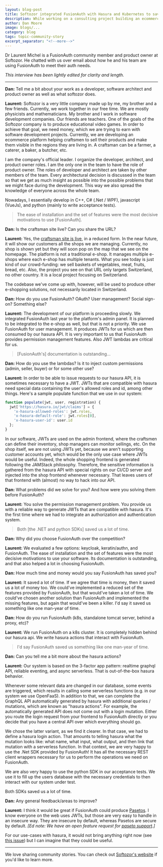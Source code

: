 ```yaml
---
layout: blog-post
title: Softozor integrated FusionAuth with Hasura and Kubernetes to save development effort
description: While working on a consulting project building an ecommerce platform, Softozor choose FusionAuth to manage their authentication.
author: Dan Moore
image: blogs/...
category: blog
tags: topic-community-story
excerpt_separator: "<!--more-->"
---
```


Dr Laurent Michel is a FusionAuth community member and product owner at Softozor. He chatted with us over email about how he and his team are using FusionAuth to meet their auth needs. 

<!--more-->

*This interview has been lightly edited for clarity and length.*

-------

**Dan:** Tell me a bit about your work as a developer, software architect and product owner as well as what softozor does.

**Laurent:**  Softozor is a very little company made up by me, my brother and a few friends. Currently, we work together in our free time. We are mostly physicists and mathematicians. My brother and I work in software development companies. Our friends are teachers. One of the goals of the Softozor company is to produce educational video games. In order to achieve that goal, we need money, which we are trying to earn with software development projects. Currently, we are developing an ecommerce platform helping craftsmen to sell their products and make them visible in the regions they are living in. A craftsman can be a farmer, a caterer, a baker, a butcher, etc.

I am the company's official leader. I organize the developer, architect, and product owner roles. I am the only one in the team to have the role of product owner. The roles of developer and architect are taken by other members of the team. Every architectural decision is discussed in the team so that we get as much insight as possible into the possible problems that we might face during the development. This way we also spread the knowledge of everyone across the whole team.  

Nowadays, I essentially develop in C++, C# (.Net / WPF), javascript (VueJs), and python (mainly to write acceptance tests).  

> The ease of installation and the set of features were the most decisive motivations to use [FusionAuth].

**Dan:** Is the craftsman site live? Can you share the URL? 

**Laurent:**  Yes, the [craftsman site is live](https://www.ameising.ch), in a reduced form. In the near future, it will show our customers all the shops we are managing. Currently, no shop is shown yet but they will soon pop on the map that we see on the homepage. The platform is not a traditional e-shop. It manages multiple e-shops where each e-shop has multiple tenants. What you see today is just kind of our crowd-funding: we sell baskets of vegetables, meat, fruits, bread, etc. Also, the project you see on that URL only targets Switzerland, no other country. It is a local project focusing on Switzerland. 

The codebase we've come up with, however, will be used to produce other e-shopping solutions, not necessarily located in Switzerland. 

**Dan:** How do you use FusionAuth? OAuth? User management? Social sign-on? Something else?

**Laurent:** The development of our platform is proceeding slowly. We integrated FusionAuth last year to the platform's admin panel. It is planned to be integrated to the e-shop as well, but that is not a priority. We use FusionAuth for user management. It produces JWTs for us which are then consumed by our hasura API. It is very important to us that FusionAuth provides permission management features. Also JWT lambdas are critical for us. 

> [FusionAuth's] documentation is outstanding...

**Dan:** How do you use the lambdas? Is it to inject custom permissions (admin, seller, buyer) or for some other use? 

**Laurent:**  In order to be able to issue requests to our hasura API, it is sometimes necessary to have a JWT. JWTs that are compatible with hasura need special data containing the user's allowed roles and id, among other things. Here's a sample populate function that we use in our system: 

```javascript
function populate(jwt, user, registration) { 
  jwt['https://hasura.io/jwt/claims'] = {
    'x-hasura-allowed-roles': jwt.roles,
    'x-hasura-default-role': jwt.roles[0],
    'x-hasura-user-id': user.id
  };
}
```

In our software, JWTs are used on the admin frontend, where the craftsmen can define their inventory, shop managers can monitor sellings, etc. On the shop itself, we are not using JWTs yet, because we aren't supporting customer accounts yet, which would be the only use case where JWTs would be useful. Indeed, the whole shopping frontend is generated following the JAMStack philosophy. Therefore, the sensitive information is gathered from the hasura API with special rights on our CI/CD server and injected into the shop frontend whenever necessary. That leaves users of that frontend with (almost) no way to hack into our API. 

**Dan:** What problems did we solve for you? And how were you solving them before FusionAuth?

**Laurent:** You solve the permission management problem. You provide us with a reliable way to generate JWTs that are compatible with hasura. It's the first time where we had to integrate an authorization and authentication system. 

> Both [the .NET and python SDKs] saved us a lot of time. 

**Dan:** Why did you choose FusionAuth over the competition?

**Laurent:** We evaluated a few options: keycloak, keratin/authn, and FusionAuth. The ease of installation and the set of features were the most decisive motivations to use your software. Its documentation is outstanding, and that also helped a lot in choosing FusionAuth. 

**Dan:** How much time and money would you say FusionAuth has saved you?

**Laurent:** It saved a lot of time. If we agree that time is money, then it saved us a lot of money too. We could've implemented a reduced set of the features provided by FusionAuth, but that would've taken a lot of time. We could've chosen another solution than FusionAuth and implemented the missing features, but again that would've been a killer. I'd say it saved us something like one man-year of time. 

**Dan:** How do you run FusionAuth (k8s, standalone tomcat server, behind a proxy, etc)?

**Laurent:** We run FusionAuth on a k8s cluster. It is completely hidden behind our hasura api. We write hasura actions that interact with FusionAuth.  

> I'd say FusionAuth saved us something like one man-year of time.

**Dan:** Can you tell me a bit more about the hasura actions? 

**Laurent:**  Our system is based on the 3-factor app pattern: realtime graphql API, reliable eventing, and async serverless. That is out-of-the-box hasura behavior. 

Whenever some relevant data are changed in our database, some events are triggered, which results in calling some serverless functions (e.g. in our system we use OpenFaaS). In addition to that, we can complete the GraphQL API automatically generated by hasura with additional queries / mutations, which are known as "hasura actions". For example, the automatically generated API does not come out with a login mutation. Either you route the login request from your frontend to FusionAuth directly or you decide that you have a central API over which everything should go. 

We chose the latter variant, as we find it clearer. In that case, we had to define a hasura login action. That amounts to telling hasura what the mutation looks like: what name, what input, what output, and then link that mutation with a serverless function. In that context, we are very happy to use the .Net SDK provided by FusionAuth! It has all the necessary REST client wrappers necessary for us to perform the operations we need on FusionAuth. 

We are also very happy to use the python SDK in our acceptance tests. We use it to fill up the users database with the necessary credentials to then interact with our system under test. 

Both SDKs saved us a lot of time. 

**Dan:** Any general feedback/areas to improve?

**Laurent:**  I think it would be great if FusionAuth could produce [Pasetos](https://github.com/paragonie/paseto). I know everyone on the web uses JWTs, but those are very easy to handle in an insecure way. They are insecure by default, whereas Pasetos are secure by default. *[Ed note: We have an open feature request for [paseto support](https://github.com/FusionAuth/fusionauth-issues/issues/773).]* 

For our use-cases with hasura, it would not bring anything right now (see [this issue](https://github.com/hasura/graphql-engine/issues/3205)) but I can imagine that they could be useful.

-------

We love sharing community stories. You can check out [Softozor's website](https://softozor.com/) if you'd like to learn more. 
